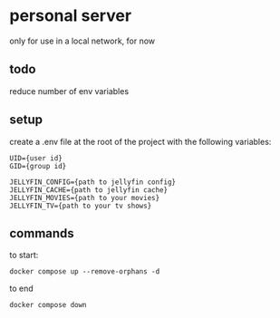 # personal server

only for use in a local network, for now

## todo

reduce number of env variables

## setup

create a .env file at the root of the project with the following variables:
```
UID={user id}
GID={group id}

JELLYFIN_CONFIG={path to jellyfin config}
JELLYFIN_CACHE={path to jellyfin cache}
JELLYFIN_MOVIES={path to your movies}
JELLYFIN_TV={path to your tv shows}
```

## commands

to start:

`docker compose up --remove-orphans -d`

to end

`docker compose down`
